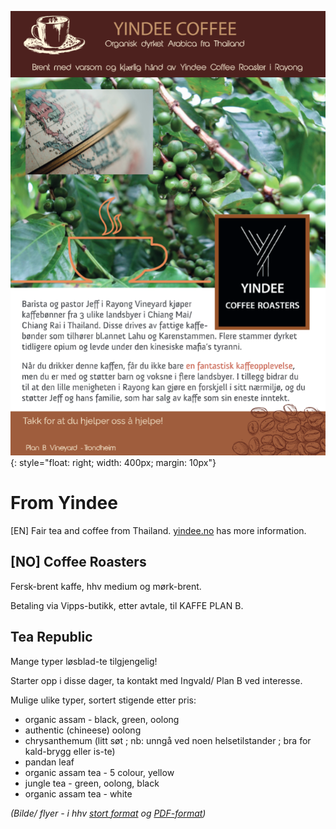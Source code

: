 ![flyer](flyer.png){: style="float: right; width: 400px; margin: 10px"}

# From Yindee

[EN] Fair tea and coffee from Thailand. [yindee.no](https://yindee.no) has more information. 

## [NO] Coffee Roasters

Fersk-brent kaffe, hhv medium og mørk-brent.

Betaling via Vipps-butikk, etter avtale, til KAFFE PLAN B.

## Tea Republic

Mange typer løsblad-te tilgjengelig!

Starter opp i disse dager, ta kontakt med Ingvald/ Plan B ved interesse.

Mulige ulike typer, sortert stigende etter pris:

* organic assam - black, green, oolong  
* authentic (chineese) oolong 
* chrysanthemum (litt søt ; nb: unngå ved noen helsetilstander ; bra for kald-brygg eller is-te)
* pandan leaf
* organic assam tea - 5 colour, yellow
* jungle tea - green, oolong, black
* organic assam tea - white

*(Bilde/ flyer - i hhv <a href="flyer.png">stort format</a> og <a href="flyer.pdf">PDF-format</a>)*
